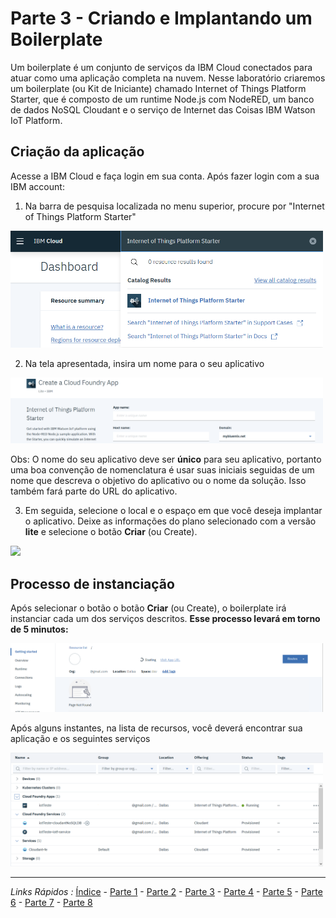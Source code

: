# Parte 3 - Criando e Implantando um Boilerplate

Um boilerplate é um conjunto de serviços da IBM Cloud conectados para atuar como uma aplicação completa na nuvem. Nesse laboratório criaremos um boilerplate (ou Kit de Iniciante) chamado Internet of Things Platform Starter, que é composto de um runtime Node.js com NodeRED, um banco de dados NoSQL Cloudant e o serviço de Internet das Coisas IBM Watson IoT Platform.

## Criação da aplicação
Acesse a IBM Cloud e faça login em sua conta. Após fazer login com a sua IBM account:
1. Na barra de pesquisa localizada no menu superior, procure por "Internet of Things Platform Starter"
<img src="https://github.com/cesariojr/iotmeetup/blob/master/content/images/search-bar.png" width="500">


2. Na tela apresentada, insira um nome para o seu aplicativo
<img src="https://github.com/cesariojr/iotmeetup/blob/master/content/images/iot-name.png" width="500">

Obs: O nome do seu aplicativo deve ser **único** para seu aplicativo, portanto uma boa convenção de nomenclatura é usar suas iniciais seguidas de um nome que descreva o objetivo do aplicativo ou o nome da solução. Isso também fará parte do URL do aplicativo.

3. Em seguida, selecione o local e o espaço em que você deseja implantar o aplicativo. Deixe as informações do plano selecionado com a versão **lite** e selecione o botão **Criar** (ou Create).

<img src="https://github.com/cesariojr/iotmeetup/blob/master/content/images/boilerplate.png" width="500">

## Processo de instanciação
Após selecionar o botão o botão **Criar** (ou Create), o boilerplate irá instanciar cada um dos serviços descritos. **Esse processo levará em torno de 5 minutos:**

<img src="https://github.com/cesariojr/iotmeetup/blob/master/content/images/starting.png" width="500">

Após alguns instantes, na lista de recursos, você deverá encontrar sua aplicação e os seguintes serviços

<img src="https://github.com/cesariojr/iotmeetup/blob/master/content/images/resource-list.png" width="500">

***
*Links Rápidos :*
[Índice](https://github.com/cesariojr/iotmeetup/) - [Parte 1](/content/intro.md) - [Parte 2](/content/prereq.md) - [Parte 3](/content/boilerplate.md) - [Parte 4](/content/platform.md) - [Parte 5](/content/device.md) - [Parte 6](/content/view.md) - [Parte 7](/content/nodered.md) - [Parte 8](/content/next.md)
